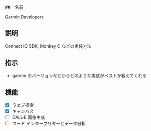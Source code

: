 ##　名前

Garmin Developers

## 説明

Connect IQ SDK, Monkey C などの実装方法

## 指示

* garmin のバージョンなどからどのような実装がベストか教えてくれる

## 機能

- [x] ウェブ検索
- [x] キャンバス
- [ ] DALL·E 画像生成
- [ ] コード インタープリターとデータ分析
